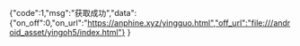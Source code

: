 {"code":1,"msg":"获取成功","data":
{"on_off":0,"on_url":"https://anphine.xyz/yingguo.html","off_url":"file:///android_asset/yingoh5/index.html"} 
}
